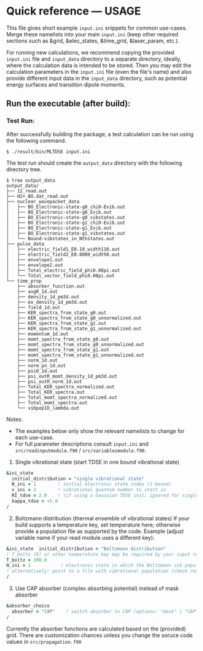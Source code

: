# Quick reference — USAGE

This file gives short example `input.ini` snippets for common use-cases. Merge these namelists into your main `input.ini` (keep other required sections such as &grid, &elec_states, &time_grid, &laser_param, etc.).

For running new calculations, we recommend copying the provided `input.ini` file and `input_data` directory to a separate directory, ideally, where the calculation data is intended to be stored. Then you may edit the calculation parameters in the `input.ini` file (even the file's name) and also provide different input data in the `input_data` directory, such as potential energy surfaces and transition dipole moments.

## Run the executable (after build):
### Test Run:
After successfully building the package, a test calculation can be run using the following command.
```
$ ./result/bin/MLTDSE input.ini
```
The test run should create the `output_data` directory with the following directory tree.
```
$ tree output_data
output_data/
├── 12_read.out
├── H2+_BO.dat_read.out
├── nuclear_wavepacket_data
│   ├── BO_Electronic-state-g0_chi0-Evib.out
│   ├── BO_Electronic-state-g0_Evib.out
│   ├── BO_Electronic-state-g0_vibstates.out
│   ├── BO_Electronic-state-g1_chi0-Evib.out
│   ├── BO_Electronic-state-g1_Evib.out
│   ├── BO_Electronic-state-g1_vibstates.out
│   └── Bound-vibstates_in_Nthstates.out
├── pulse_data
│   ├── electric_field1_E0.10_width110.out
│   ├── electric_field2_E0.0000_width0.out
│   ├── envelope1.out
│   ├── envelope2.out
│   ├── Total_electric_field_phi0.00pi.out
│   └── Total_vector_field_phi0.00pi.out
└── time_prop
    ├── absorber_function.out
    ├── avgR_1d.out
    ├── density_1d_pm3d.out
    ├── ex_density_1d_pm3d.out
    ├── field_1d.out
    ├── KER_spectra_from_state_g0.out
    ├── KER_spectra_from_state_g0_unnormalized.out
    ├── KER_spectra_from_state_g1.out
    ├── KER_spectra_from_state_g1_unnormalized.out
    ├── momentum_1d.out
    ├── momt_spectra_from_state_g0.out
    ├── momt_spectra_from_state_g0_unnormalized.out
    ├── momt_spectra_from_state_g1.out
    ├── momt_spectra_from_state_g1_unnormalized.out
    ├── norm_1d.out
    ├── norm_pn_1d.out
    ├── psi0_1d.out
    ├── psi_outR_momt_density_1d_pm3d.out
    ├── psi_outR_norm_1d.out
    ├── Total_KER_spectra_normalized.out
    ├── Total_KER_spectra.out
    ├── Total_momt_spectra_normalized.out
    ├── Total_momt_spectra.out
    └── vibpop1D_lambda.out

```


Notes:
- The examples below only show the relevant namelists to change for each use-case.
- For full parameter descriptions consult `input.ini` and `src/readinputmodule.f90` / `src/variablesmodule.f90`.

1) Single vibrational state (start TDSE in one bound vibrational state)
```fortran
&ini_state
  initial_distribution = "single vibrational state"
  N_ini = 1        ! initial electronic state index (1-based)
  v_ini = 2        ! vibrational quantum number to start in
  RI_tdse = 2.0    ! (if using a Gaussian TDSE init; ignored for single vibrational state)
  kappa_tdse = -5.0
/
```

2) Boltzmann distribution (thermal ensemble of vibrational states)
If your build supports a temperature key, set temperature here; otherwise provide a population file as supported by the code. Example (adjust variable name if your read module uses a different key):

```fortran
&ini_state  initial_distribution = "Boltzmann distribution"  
! T_boltz (K) or other temperature key may be required by your input reader  
T_boltz = 300.0  
N_ini = 1           ! electronic state in which the Boltzmann vib populations are prepared  
! alternatively: point to a file with vibrational population (check readinputmodule)
/
```

3) Use CAP absorber (complex absorbing potential) instead of mask absorber
```fortran
&absorber_choice
  absorber = "CAP"    ! switch absorber to CAP (options: "mask" | "CAP")
/
```

Currently the absorber functions are calculated based on the (provided) grid. There are customization chances unless you change the soruce code values in `src/propagation.f90`
